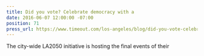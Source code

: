 ```yaml
---
title: Did you vote? Celebrate democracy with a
date: 2016-06-07 12:00:00 -07:00
position: 71
press_url: https://www.timeout.com/los-angeles/blog/did-you-vote-celebrate-democracy-with-a-partyatthepolls-060716
---
```


The city-wide LA2050 initiative is hosting the final events of their
